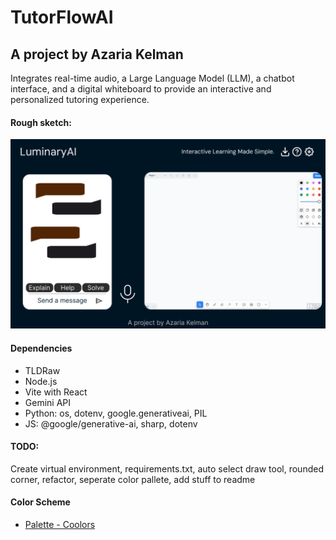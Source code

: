 # TutorFlowAI
## A project by Azaria Kelman
Integrates real-time audio, a Large Language Model (LLM), a chatbot interface, and a digital whiteboard to provide an interactive and personalized tutoring experience.

#### Rough sketch:
![Figma](Figma.png)

#### Dependencies
- TLDRaw
- Node.js
- Vite with React
- Gemini API
- Python: os, dotenv, google.generativeai, PIL
- JS: @google/generative-ai, sharp, dotenv

#### TODO: 
Create virtual environment, requirements.txt, auto select draw tool, rounded corner, refactor, seperate color pallete, add stuff to readme

#### Color Scheme
-  [Palette - Coolors](https://coolors.co/palette/001524-15616d-ffecd1-ff7d00-78290f)
